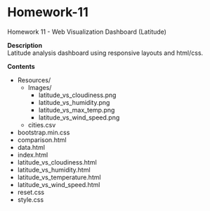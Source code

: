 # Homework-11
Homework 11 - Web Visualization Dashboard (Latitude)

**Description**  
Latitude analysis dashboard using responsive layouts and html/css.  

**Contents**
* Resources/  
  * Images/  
    * latitude_vs_cloudiness.png  
    * latitude_vs_humidity.png  
    * latitude_vs_max_temp.png  
    * latitude_vs_wind_speed.png  
  * cities.csv  
* bootstrap.min.css  
* comparison.html  
* data.html  
* index.html  
* latitude_vs_cloudiness.html  
* latitude_vs_humidity.html  
* latitude_vs_temperature.html  
* latitude_vs_wind_speed.html  
* reset.css  
* style.css
